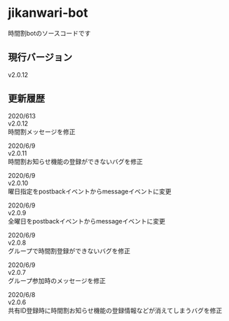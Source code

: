 # jikanwari-bot

時間割botのソースコードです

## 現行バージョン

v2.0.12

## 更新履歴

2020/613  
v2.0.12  
時間割メッセージを修正

2020/6/9  
v2.0.11  
時間割お知らせ機能の登録ができないバグを修正

2020/6/9  
v2.0.10  
曜日指定をpostbackイベントからmessageイベントに変更

2020/6/9  
v2.0.9  
全曜日をpostbackイベントからmessageイベントに変更

2020/6/9  
v2.0.8  
グループで時間割登録ができないバグを修正

2020/6/9  
v2.0.7  
グループ参加時のメッセージを修正

2020/6/8  
v2.0.6  
共有ID登録時に時間割お知らせ機能の登録情報などが消えてしまうバグを修正
